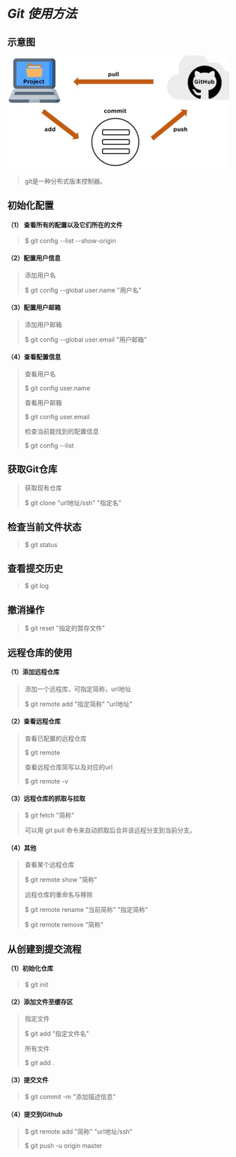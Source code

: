 # _Git 使用方法_
## 示意图
![Image text](img/Git-push-command.jpeg)
> git是一种分布式版本控制器。

## 初始化配置
#### （1） 查看所有的配置以及它们所在的文件
> $ git config --list --show-origin
>
#### （2）配置用户信息
> 添加用户名
>
> $ git config --global user.name "用户名"
>
#### （3）配置用户邮箱
> 添加用户邮箱
>
> $ git config --global user.email "用户邮箱"
>
#### （4）查看配置信息
> 查看用户名
>
> $ git config user.name
>
> 查看用户邮箱
>
> $ git config user.email
>
> 检查当前能找到的配置信息
>
> $ git config --list

## 获取Git仓库
> 获取现有仓库
>
> $ git clone "url地址/ssh" "指定名"

## 检查当前文件状态
> $ git status

## 查看提交历史
> $ git log

## 撤消操作
> $ git reset "指定的暂存文件"

## 远程仓库的使用
#### （1）添加远程仓库
> 添加一个远程库，可指定简称，url地址
>
> $ git remote add "指定简称" "url地址"
#### （2）查看远程仓库
> 查看已配置的远程仓库
>
> $ git remote
>
> 查看远程仓库简写以及对应的url
>
> $ git remote -v
#### （3）远程仓库的抓取与拉取
> $ git fetch "简称"
>
> 可以用 git pull 命令来自动抓取后合并该远程分支到当前分支。
#### （4）其他
> 查看某个远程仓库
>
> $ git remote show "简称"
>
> 远程仓库的重命名与移除
>
> $ git remote rename "当前简称" "指定简称"
>
> $ git remote remove "简称"

## 从创建到提交流程
#### （1）初始化仓库
> $ git init
#### （2）添加文件至缓存区
> 指定文件
>
> $ git add "指定文件名"
>
> 所有文件
>
> $ git add .
#### （3）提交文件
> $ git commit -m "添加描述信息"
#### （4）提交到Github
> $ git remote add "简称" "url地址/ssh"
>
> $ git push -u origin master
